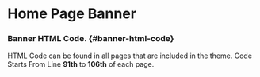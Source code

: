 # Home Page Banner

### Banner HTML Code. {#banner-html-code}

HTML Code can be found in all pages that are included in the theme. Code Starts From Line **91th** to **106th** of each page.

